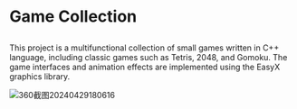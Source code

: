 # Game Collection

##
This project is a multifunctional collection of small games written in C++ language, including classic games such as Tetris, 2048, and Gomoku. The game interfaces and animation effects are implemented using the EasyX graphics library.



![360截图20240429180616](https://github.com/DVv66/gamecollection/assets/116767124/c6304452-39ad-491b-b44f-7b9386972e91)
